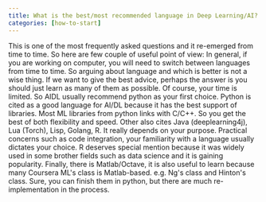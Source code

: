 ```yaml
---
title: What is the best/most recommended language in Deep Learning/AI?
categories: [how-to-start]
---
```


This is one of the most frequently asked questions and it re-emerged from time to time. So here are few couple of useful point of view:
In general, if you are working on computer, you will need to switch between languages from time to time. So arguing about language and which is better is not a wise thing. If we want to give the best advice, perhaps the answer is you should just learn as many of them as possible.
Of course, your time is limited. So AIDL usually recommend python as your first choice. Python is cited as a good language for AI/DL because it has the best support of libraries. Most ML libraries from python links with C/C++. So you get the best of both flexibility and speed.
Other also cites Java (deeplearning4j), Lua (Torch), Lisp, Golang, R. It really depends on your purpose. Practical concerns such as code integration, your familiarity with a language usually dictates your choice. R deserves special mention because it was widely used in some brother fields such as data science and it is gaining popularity.
Finally, there is Matlab/Octave, it is also useful to learn because many Coursera ML's class is Matlab-based. e.g. Ng's class and Hinton's class. Sure, you can finish them in python, but there are much re-implementation in the process.